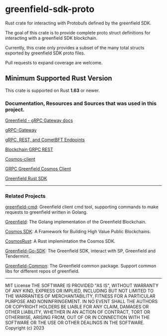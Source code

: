 # greenfield-sdk-proto

Rust crate for interacting with Protobufs defined by the greenfield SDK.

The goal of this crate is to provide complete proto struct definitions for interacting
with a greenfield SDK blockchain.

Currently, this crate only provides a subset of the many total structs exported by
greenfield SDK proto files.

Pull requests to expand coverage are welcome.

## Minimum Supported Rust Version

This crate is supported on Rust **1.63** or newer.

### Documentation, Resources and Sources that was used in this project.

[Greenfield - gRPC Gateway docs](https://greenfield.bnbchain.org/openapi)

[gRPC-Gateway](https://grpc-ecosystem.github.io/grpc-gateway/)

[gRPC, REST, and CometBFT Endpoints](https://docs.cosmos.network/main/core/grpc_rest#grpc-server)

[Blockchain GRPC REST](https://greenfield.bnbchain.org/docs/api-sdk/grpc-rest.html)

[Cosmos-client](https://github.com/SylvestreG/cosmos-client/tree/master)

[GRPC Greenfield Cosmos Client](https://github.com/KRakenoZavr/Count/tree/grpc)

[Greenfield Rust SDK](https://github.com/KRakenoZavr/greenfield-sdk-rust-v2)

---
### Related Projects
[greenfield-cmd](https://github.com/bnb-chain/greenfield-common): Greenfield client cmd tool, supporting commands to make requests to greenfield written in Golang.

[Greenfield](https://github.com/bnb-chain/greenfield): The Golang implementation of the Greenfield Blockchain.

[Cosmos SDK](https://github.com/cosmos/cosmos-sdk): A Framework for Building High Value Public Blockchains.

[CosmosRust](https://github.com/cosmos/cosmos-rust): A Rust implemintation the Cosmos SDK.

[Greenfield-Go-SDK](https://github.com/bnb-chain/greenfield-go-sdk): The Greenfield SDK, interact with SP, Greenfield and Tendermint.

[Greenfield-Common](https://github.com/bnb-chain/greenfield-common): The Greenfield common package. Support common libs for different repos of greenfield.

---

MIT License
THE SOFTWARE IS PROVIDED "AS IS", WITHOUT WARRANTY OF ANY KIND, EXPRESS OR IMPLIED, INCLUDING BUT NOT LIMITED TO THE WARRANTIES OF MERCHANTABILITY, FITNESS FOR A PARTICULAR PURPOSE AND NONINFRINGEMENT. IN NO EVENT SHALL THE AUTHORS OR COPYRIGHT HOLDERS BE LIABLE FOR ANY CLAIM, DAMAGES OR OTHER LIABILITY, WHETHER IN AN ACTION OF CONTRACT, TORT OR OTHERWISE, ARISING FROM, OUT OF OR IN CONNECTION WITH THE SOFTWARE OR THE USE OR OTHER DEALINGS IN THE SOFTWARE. Copyright (c) 2023
